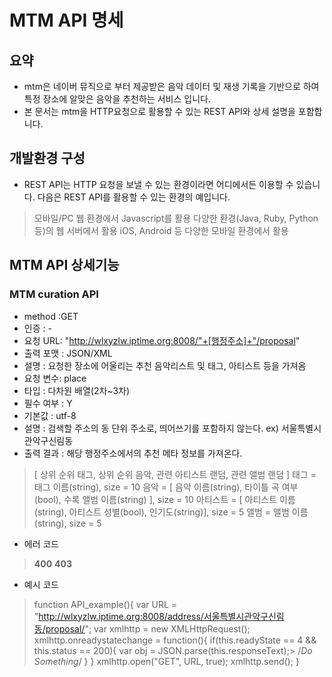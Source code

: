 # MTM API 명세

## 요약
* mtm은 네이버 뮤직으로 부터 제공받은 음악 데이터 및 재생 기록을 기반으로 하여 특정 장소에 알맞은 음악을 추천하는 서비스 입니다.
* 본 문서는 mtm을 HTTP요청으로 활용할 수 있는 REST API와 상세 설명을 포함합니다.

## 개발환경 구성
* REST API는 HTTP 요청을 보낼 수 있는 환경이라면 어디에서든 이용할 수 있습니다. 다음은 REST API를 활용할 수 있는 환경의 예입니다.
> 모바일/PC 웹 환경에서 Javascript를 활용
다양한 환경(Java, Ruby, Python 등)의 웹 서버에서 활용
iOS, Android 등 다양한 모바일 환경에서 활용

## MTM API 상세기능
### MTM curation API
  * method :GET
  * 인증 : -
  * 요청 URL: "http://wlxyzlw.iptime.org:8008/"+[행정주소]+"/proposal"
  * 출력 포맷 : JSON/XML
  * 설명 : 요청한 장소에 어울리는 추천 음악리스트 및 태그, 아티스트 등을 가져옴
  * 요청 변수: place
  * 타입 : 다차원 배열(2차~3차)
  * 필수 여부 : Y
  * 기본값 : utf-8
  * 설명 : 검색할 주소의 동 단위 주소로, 띄어쓰기를 포함하지 않는다. ex) 서울특별시관악구신림동
  * 출력 결과 : 해당 행정주소에서의 추천 메타 정보를 가져온다.
> [ 상위 순위 태그, 상위 순위 음악, 관련 아티스트 랜덤, 관련 앨범 랜덤 ]
> 태그 = 태그 이름(string), size = 10
> 음악 = [ 음악 이름(string), 타이틀 곡 여부(bool), 수록 앨범 이름(string) ], size = 10
> 아티스트 = [ 아티스트 이름(string), 아티스트 성별(bool), 인기도(string)], size = 5
> 앨범 = 앨범 이름(string), size = 5

  * 에러 코드
>   __400__
>   __403__

* 예시 코드
> function API_example(){
>   var URL = "http://wlxyzlw.iptime.org:8008/address/서울특별시관악구신림동/proposal/";
>   var xmlhttp = new XMLHttpRequest();
>   xmlhttp.onreadystatechange = function(){
>     if(this.readyState == 4 && this.status == 200){
>       var obj = JSON.parse(this.responseText);>
>       /*Do Something*/
>     }
>   }
>   xmlhttp.open("GET", URL, true);
>   xmlhttp.send();
> }
